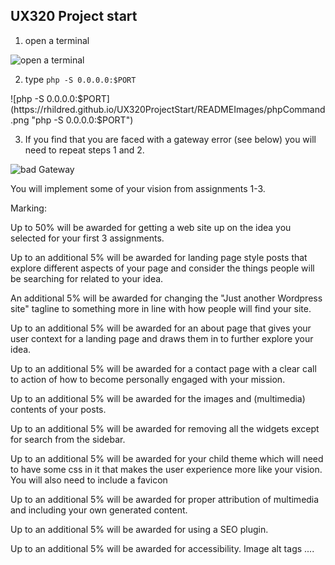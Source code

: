 ## UX320 Project start

1. open a terminal

![open a terminal](https://rhildred.github.io/UX320ProjectStart/READMEImages/StartTerminal.png "open a terminal")

2. type `php -S 0.0.0.0:$PORT`

![php -S 0.0.0.0:$PORT](https://rhildred.github.io/UX320ProjectStart/READMEImages/phpCommand.png "php -S 0.0.0.0:$PORT")

3. If you find that you are faced with a gateway error (see below) you will need to repeat steps 1 and 2.

![bad Gateway](https://rhildred.github.io/UX320ProjectStart/READMEImages/badGateway.png "bad Gateway")


You will implement some of your vision from assignments 1-3.

Marking:

Up to 50% will be awarded for getting a web site up on the idea you selected for your first 3 assignments.

Up to an additional 5% will be awarded for landing page style posts that explore different aspects of your page and consider the things people will be searching for related to your idea.

An additional 5% will be awarded for changing the "Just another Wordpress site" tagline to something more in line with how people will find your site.

Up to an additional 5% will be awarded for an about page that gives your user context for a landing page and draws them in to further explore your idea.

Up to an additional 5% will be awarded for a contact page with a clear call to action of how to become personally engaged with your mission.

Up to an additional 5% will be awarded for the images and (multimedia) contents of your posts.

Up to an additional 5% will be awarded for removing all the widgets except for search from the sidebar.

Up to an additional 5% will be awarded for your child theme which will need to have some css in it that makes the user experience more like your vision. You will also need to include a favicon

Up to an additional 5% will be awarded for proper attribution of multimedia and including your own generated content.

Up to an additional 5% will be awarded for using a SEO plugin.

Up to an additional 5% will be awarded for accessibility. Image alt tags ....